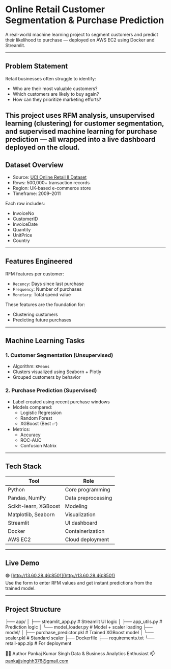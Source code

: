 #  Online Retail Customer Segmentation & Purchase Prediction

A real-world machine learning project to segment customers and predict their likelihood to purchase — deployed on AWS EC2 using Docker and Streamlit.

---

##  Problem Statement

Retail businesses often struggle to identify:
- Who are their most valuable customers?
- Which customers are likely to buy again?
- How can they prioritize marketing efforts?

This project uses RFM analysis, unsupervised learning (clustering) for customer segmentation, and supervised machine learning for purchase prediction — all wrapped into a live dashboard deployed on the cloud.
---

##  Dataset Overview

-  Source: [UCI Online Retail II Dataset](https://archive.ics.uci.edu/ml/datasets/Online+Retail+II)  
-  Rows: 500,000+ transaction records  
-  Region: UK-based e-commerce store  
-  Timeframe: 2009–2011

Each row includes:
- InvoiceNo
- CustomerID
- InvoiceDate
- Quantity
- UnitPrice
- Country

---

##  Features Engineered

RFM features per customer:
- `Recency`: Days since last purchase  
- `Frequency`: Number of purchases  
- `Monetary`: Total spend value

These features are the foundation for:
- Clustering customers
- Predicting future purchases

---

##  Machine Learning Tasks

### 1. **Customer Segmentation (Unsupervised)**
- Algorithm: `KMeans`
- Clusters visualized using Seaborn + Plotly
- Grouped customers by behavior

### 2. **Purchase Prediction (Supervised)**
- Label created using recent purchase windows
- Models compared:
  - Logistic Regression
  - Random Forest
  - XGBoost (Best ✅)
- Metrics:
  - Accuracy
  - ROC-AUC
  - Confusion Matrix

---

##  Tech Stack

| Tool | Role |
|------|------|
| Python | Core programming |
| Pandas, NumPy | Data preprocessing |
| Scikit-learn, XGBoost | Modeling |
| Matplotlib, Seaborn | Visualization |
| Streamlit | UI dashboard |
| Docker | Containerization |
| AWS EC2 | Cloud deployment |

---

##  Live Demo

🟢 [http://13.60.28.46:8501](http://13.60.28.46:8501)  
Use the form to enter RFM values and get instant predictions from the trained model.

---

##  Project Structure
├── app/
│ ├── streamlit_app.py # Streamlit UI logic
│ ├── app_utils.py # Prediction logic
│ └── model_loader.py # Model + scaler loading
├── model/
│ ├── purchase_predictor.pkl # Trained XGBoost model
│ └── scaler.pkl # Standard scaler
├── Dockerfile
├── requirements.txt
└── retail-app.zip # For deployment


🙋‍♂️ Author
Pankaj Kumar Singh
Data & Business Analytics Enthusiast
📫 pankajjsinghh376@gmail.com
